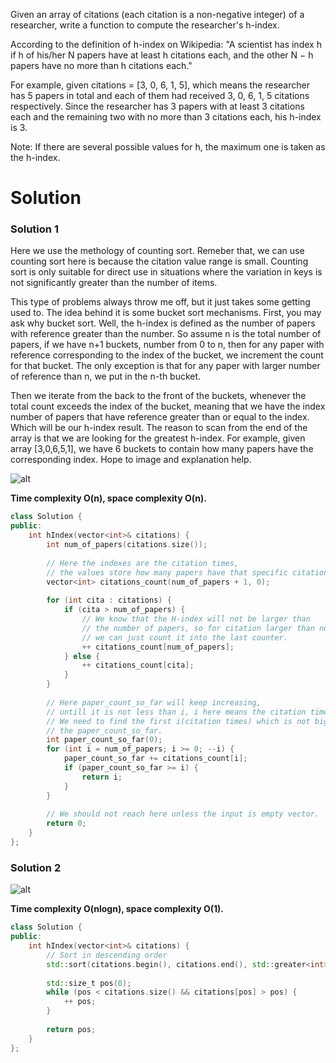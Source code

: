 Given an array of citations (each citation is a non-negative integer) of a researcher, write a function to compute the researcher's h-index.

According to the definition of h-index on Wikipedia: "A scientist has index h if h of his/her N papers have at least h citations each, and the other N − h papers have no more than h citations each."

For example, given citations = [3, 0, 6, 1, 5], which means the researcher has 5 papers in total and each of them had received 3, 0, 6, 1, 5 citations respectively. Since the researcher has 3 papers with at least 3 citations each and the remaining two with no more than 3 citations each, his h-index is 3.

Note: If there are several possible values for h, the maximum one is taken as the h-index.
  
# Solution


### Solution 1

Here we use the methology of counting sort. Remeber that, we can use counting sort here is because the citation value range is small. Counting sort is only suitable for direct use in situations where the variation in keys is not significantly greater than the number of items. 

This type of problems always throw me off, but it just takes some getting used to. The idea behind it is some bucket sort mechanisms. First, you may ask why bucket sort. Well, the h-index is defined as the number of papers with reference greater than the number. So assume n is the total number of papers, if we have n+1 buckets, number from 0 to n, then for any paper with reference corresponding to the index of the bucket, we increment the count for that bucket. The only exception is that for any paper with larger number of reference than n, we put in the n-th bucket.

Then we iterate from the back to the front of the buckets, whenever the total count exceeds the index of the bucket, meaning that we have the index number of papers that have reference greater than or equal to the index. Which will be our h-index result. The reason to scan from the end of the array is that we are looking for the greatest h-index. For example, given array [3,0,6,5,1], we have 6 buckets to contain how many papers have the corresponding index. Hope to image and explanation help.

![alt](http://i67.tinypic.com/2yvpfv5.jpg)
       
__Time complexity O(n), space complexity O(n).__

```cpp
class Solution {
public:
    int hIndex(vector<int>& citations) {
        int num_of_papers(citations.size());
        
        // Here the indexes are the citation times,
        // the values store how many papers have that specific citation times.
        vector<int> citations_count(num_of_papers + 1, 0);
        
        for (int cita : citations) {
            if (cita > num_of_papers) { 
                // We know that the H-index will not be larger than
                // the number of papers, so for citation larger than number of papers,
                // we can just count it into the last counter.
                ++ citations_count[num_of_papers];
            } else {
                ++ citations_count[cita];
            }
        }
        
        // Here paper_count_so_far will keep increasing, 
        // untill it is not less than i, i here means the citation times.
        // We need to find the first i(citation times) which is not bigger than
        // the paper_count_so_far.
        int paper_count_so_far(0);
        for (int i = num_of_papers; i >= 0; --i) {
            paper_count_so_far += citations_count[i];
            if (paper_count_so_far >= i) {
                return i;
            }
        }
        
        // We should not reach here unless the input is empty vector.
        return 0;
    }
};
```

### Solution 2

![alt](https://upload.wikimedia.org/wikipedia/commons/thumb/d/da/H-index-en.svg/300px-H-index-en.svg.png)
  
__Time complexity O(nlogn), space complexity O(1).__
  
```cpp
class Solution {
public:
    int hIndex(vector<int>& citations) {
        // Sort in descending order
        std::sort(citations.begin(), citations.end(), std::greater<int>());
        
        std::size_t pos(0);
        while (pos < citations.size() && citations[pos] > pos) {
            ++ pos;
        }
        
        return pos;
    }
};
```  

